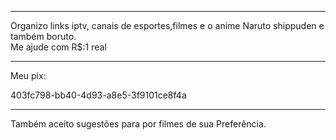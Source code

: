 ________________________________
Organizo links iptv, canais de esportes,filmes
e o anime Naruto shippuden e também boruto.    
Me ajude com R$:1 real                          
________________________________
Meu pix:

403fc798-bb40-4d93-a8e5-3f9101ce8f4a

______________________________________ 
Também aceito sugestões para por filmes de sua 
Preferência.
